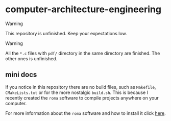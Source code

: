 # computer-architecture-engineering

> [!WARNING]
> This repository is unfinished. Keep your expectations low.

> [!WARNING]
> All the `*.c` files with `pdf/` directory in the same directory are finished. The other ones is unfinished.

## mini docs

If you notice in this repository there are no build files, such as `Makefile`, `CMakeLists.txt` or for the more nostalgic `build.sh`. This is because I recently created the `roma` software to compile projects anywhere on your computer.

For more information about the `roma` software and how to install it click [here](https://github.com/AntonioBerna/roma).